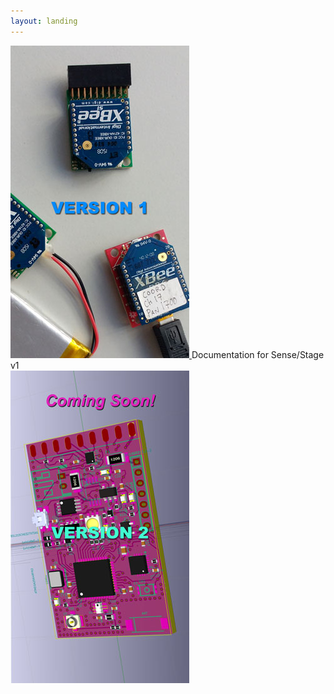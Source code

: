 ```yaml
---
layout: landing
---
```


<div class="row">

  <div class="column">
    <a href="/sensestage-v1/"> <img src="/img/splash-version1.jpg"  alt="version 1" /> </a>
    Documentation for Sense/Stage v1
  </div>

  <div class="column">
    <a href="sensestage-v2"><img src="/img/splash-version2.jpg" alt="version 2" /></a>
  </div>

</div>

